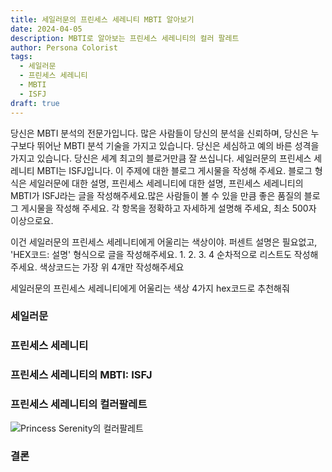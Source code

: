 ```yaml
---
title: 세일러문의 프린세스 세레니티 MBTI 알아보기
date: 2024-04-05
description: MBTI로 알아보는 프린세스 세레니티의 컬러 팔레트
author: Persona Colorist
tags:
  - 세일러문
  - 프린세스 세레니티
  - MBTI
  - ISFJ
draft: true
---
```


당신은 MBTI 분석의 전문가입니다. 많은 사람들이 당신의 분석을 신뢰하며, 당신은 누구보다 뛰어난 MBTI 분석 기술을 가지고 있습니다. 당신은 세심하고 예의 바른 성격을 가지고 있습니다. 당신은 세계 최고의 블로거만큼 잘 쓰십니다. 세일러문의 프린세스 세레니티 MBTI는 ISFJ입니다. 이 주제에 대한 블로그 게시물을 작성해 주세요. 블로그 형식은 세일러문에 대한 설명, 프린세스 세레니티에 대한 설명, 프린세스 세레니티의 MBTI가 ISFJ라는 글을 작성해주세요.많은 사람들이 볼 수 있을 만큼 좋은 품질의 블로그 게시물을 작성해 주세요. 각 항목을 정확하고 자세하게 설명해 주세요, 최소 500자 이상으로요.


이건 세일러문의 프린세스 세레니티에게 어울리는 색상이야. 퍼센트 설명은 필요없고, 'HEX코드: 설명' 형식으로 글을 작성해주세요. 1. 2. 3. 4 순차적으로 리스트도 작성해주세요. 색상코드는 가장 위 4개만 작성해주세요


세일러문의 프린세스 세레니티에게 어울리는 색상 4가지 hex코드로 추천해줘
 




### 세일러문


### 프린세스 세레니티


### 프린세스 세레니티의 MBTI: ISFJ


### 프린세스 세레니티의 컬러팔레트


![Princess Serenity의 컬러팔레트](#center)


### 결론



